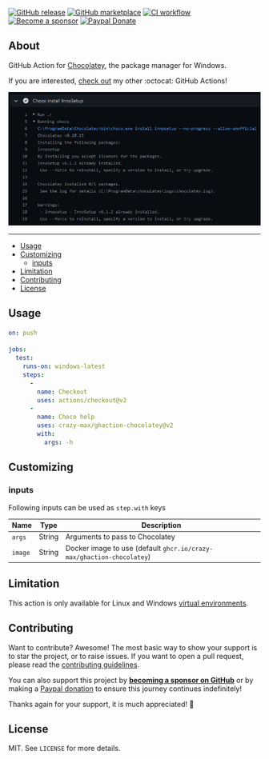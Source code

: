 [![GitHub release](https://img.shields.io/github/release/crazy-max/ghaction-chocolatey.svg?style=flat-square)](https://github.com/crazy-max/ghaction-chocolatey/releases/latest)
[![GitHub marketplace](https://img.shields.io/badge/marketplace-chocolatey--action-blue?logo=github&style=flat-square)](https://github.com/marketplace/actions/chocolatey-action)
[![CI workflow](https://img.shields.io/github/workflow/status/crazy-max/ghaction-chocolatey/test?label=ci&logo=github&style=flat-square)](https://github.com/crazy-max/ghaction-chocolatey/actions?workflow=ci)
[![Become a sponsor](https://img.shields.io/badge/sponsor-crazy--max-181717.svg?logo=github&style=flat-square)](https://github.com/sponsors/crazy-max)
[![Paypal Donate](https://img.shields.io/badge/donate-paypal-00457c.svg?logo=paypal&style=flat-square)](https://www.paypal.me/crazyws)

## About

GitHub Action for [Chocolatey](https://chocolatey.org/), the package manager for Windows.

If you are interested, [check out](https://git.io/Je09Y) my other :octocat: GitHub Actions!

![GitHub Action for Chocolatey](.github/ghaction-chocolatey.png)

___

* [Usage](#usage)
* [Customizing](#customizing)
  * [inputs](#inputs)
* [Limitation](#limitation)
* [Contributing](#contributing)
* [License](#license)

## Usage

```yaml
on: push

jobs:
  test:
    runs-on: windows-latest
    steps:
      -
        name: Checkout
        uses: actions/checkout@v2
      -
        name: Choco help
        uses: crazy-max/ghaction-chocolatey@v2
        with:
          args: -h
```

## Customizing

### inputs

Following inputs can be used as `step.with` keys

| Name            | Type    | Description                     |
|-----------------|---------|---------------------------------|
| `args`          | String  | Arguments to pass to Chocolatey |
| `image`         | String  | Docker image to use (default `ghcr.io/crazy-max/ghaction-chocolatey`) |

## Limitation

This action is only available for Linux and Windows
[virtual environments](https://help.github.com/en/articles/virtual-environments-for-github-actions#supported-virtual-environments-and-hardware-resources).

## Contributing

Want to contribute? Awesome! The most basic way to show your support is to star the project, or to raise issues. If
you want to open a pull request, please read the [contributing guidelines](.github/CONTRIBUTING.md).

You can also support this project by [**becoming a sponsor on GitHub**](https://github.com/sponsors/crazy-max) or by
making a [Paypal donation](https://www.paypal.me/crazyws) to ensure this journey continues indefinitely!

Thanks again for your support, it is much appreciated! :pray:

## License

MIT. See `LICENSE` for more details.
